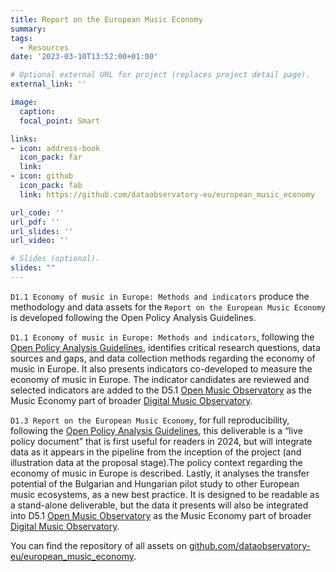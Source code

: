 ```yaml
---
title: Report on the European Music Economy
summary: 
tags:
  - Resources
date: '2023-03-10T13:52:00+01:00'

# Optional external URL for project (replaces project detail page).
external_link: ''

image:
  caption: 
  focal_point: Smart

links:
- icon: address-book
  icon_pack: far
  link: 
- icon: github
  icon_pack: fab
  link: https://github.com/dataobservatory-eu/european_music_economy

url_code: ''
url_pdf: ''
url_slides: ''
url_video: ''

# Slides (optional).
slides: ""
---
```


`D1.1 Economy of music in Europe: Methods and indicators` produce the methodology and data assets for the `Report on the European Music Economy` is developed following the Open Policy Analysis Guidelines.  

`D1.1 Economy of music in Europe: Methods and indicators`, following the [Open Policy Analysis Guidelines](/resources/opa/), identifies critical research questions, data sources and gaps, and data collection methods regarding the economy of music in Europe. It also presents indicators co-developed to measure the economy of music in Europe. The indicator candidates are reviewed and selected indicators are added to the D5.1 [Open Music Observatory](/resources/open-music-observatory/) as the Music Economy part of broader [Digital Music Observatory](https://music.dataobservatory.eu/pillar/music-economy/).

`D1.3 Report on the European Music Economy`, for full reproducibility, following the [Open Policy Analysis Guidelines](/resources/opa/), this deliverable is a “live policy document” that is first useful for readers in 2024, but will integrate data as it appears in the pipeline from the inception of the project (and illustration data at the proposal stage).The policy context regarding the economy of music in Europe is described.  Lastly, it analyses the transfer potential of the Bulgarian and Hungarian pilot study to other European music ecosystems, as a new best practice. It is designed to be readable as a stand-alone deliverable, but the data it presents will also be integrated into D5.1 [Open Music Observatory](/resources/open-music-observatory/) as the Music Economy part of broader [Digital Music Observatory](https://music.dataobservatory.eu/pillar/music-economy/).

You can find the repository of all assets on [github.com/dataobservatory-eu/european_music_economy](https://github.com/dataobservatory-eu/european_music_economy).